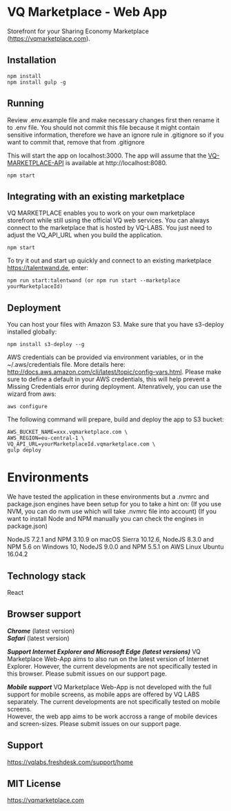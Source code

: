 # VQ Marketplace - Web App
Storefront for your Sharing Economy Marketplace (https://vqmarketplace.com).
## Installation
```
npm install
npm install gulp -g
```

## Running
Review .env.example file and make necessary changes first then rename it to .env file. You should not commit this file because it might contain sensitive information, therefore we have an ignore rule in .gitignore so if you want to commit that, remove that from .gitignore

This will start the app on localhost:3000. The app will assume that the [VQ-MARKETPLACE-API](https://github.com/vq-labs/vq-marketplace-api) is available at http://localhost:8080.
```
npm start
```

## Integrating with an existing marketplace
VQ MARKETPLACE enables you to work on your own marketplace storefront while still using the official VQ web services.
You can always connect to the marketplace that is hosted by VQ-LABS. You just need to adjust the VQ_API_URL when you build the application.
```
npm start
```

To try it out and start up quickly and connect to an existing marketplace https://talentwand.de, enter:
```
npm run start:talentwand (or npm run start --marketplace yourMarketplaceId)
```

## Deployment
You can host your files with Amazon S3. Make sure that you have s3-deploy installed globally:
```
npm install s3-deploy --g
```

AWS credentials can be provided via environment variables, or in the ~/.aws/credentials file. More details here: http://docs.aws.amazon.com/cli/latest/topic/config-vars.html. Please make sure to define a default in your AWS credentials, this will help prevent a Missing Credentials error during deployment.
Altenratively, you can use the wizard from aws:
```
aws configure
```

The following command will prepare, build and deploy the app to S3 bucket:
```
AWS_BUCKET_NAME=xxx.vqmarketplace.com \
AWS_REGION=eu-central-1 \
VQ_API_URL=yourMarketplaceId.vqmarketplace.com \ 
gulp deploy
```

# Environments

We have tested the application in these environments but a .nvmrc and package.json engines have been setup for you to take a hint on:
(If you use NVM, you can do nvm use which will take .nvmrc file into account)
(If you want to install Node and NPM manually you can check the engines in package.json)

NodeJS 7.2.1 and NPM 3.10.9 on macOS Sierra 10.12.6,
NodeJS 8.3.0 and NPM 5.6 on Windows 10,
NodeJS 9.0.0 and NPM 5.5.1 on AWS Linux Ubuntu 16.04.2

## Technology stack
React
## Browser support
***Chrome*** (latest version)<br />
***Safari*** (latest version)<br />

***Support Internet Explorer and Microsoft Edge (latest versions)***
VQ Marketplace Web-App aims to also run on the latest version of Internet Explorer. However, the current developments are not specifically tested in this browser. Please submit issues on our support page.

***Mobile support***
VQ Marketplace Web-App is not developed with the full support for mobile screens, as mobile apps are offered by VQ LABS separately. The current developments are not specifically tested on mobile screens.
<br />
However, the web app aims to be work accross a range of mobile devices and screen-sizes. Please submit issues on our support page.

## Support
https://vqlabs.freshdesk.com/support/home

## MIT License
https://vqmarketplace.com